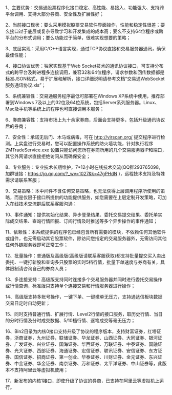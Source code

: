 ﻿1、主要优势：交易通股票程序化接口稳定、高性能、易接入、功能强大、支持跨平台调用、支持大部分券商、安全性及扩展性好；

2、当前接口现状：要么采用模拟股票交易软件界面操作，性能和稳定性很差；要么接口过于底层或复杂导致学习和开发集成的成本高；要么不支持64位程序或跨平台的分布式调用；要么功能过于简单，很难实现想要的策略；

3、底层实现：采用C/C++语言实现，通过TCP协议直接和交易服务器通讯，确保最佳性能；

4、接口协议优势：独家实现基于Web Socket技术的通讯协议接口，可支持分布式的跨平台及跨进程多连接调用，兼容32和64位程序，请求参数和回传数据都是标准JSON格式，易于扩展和解析，接口详细说明请参考文档“交易通WebSocket服务通讯协议.xls”；

5、系统兼容性：交易通服务程序最低可部署在Windows XP系统中使用，推荐部署到Windows 7及以上的32位及64位系统，包括Server系列服务器。Linux、Mac及手机等系统上的程序也可直接调用本服务；

6、券商兼容性：支持市场上九十余家券商，后面会支持更多，包括升级通讯协议后的券商；

7、安全性：承诺无后门、木马或病毒，可在 http://virscan.org/ 提交程序进行检测。上实盘进行交易时，您可以配置操作系统的防火墙功能，针对执行程序ZMTradeService.exe 设置只能访问您所在券商所用的几个交易服务器IP和端口，其它外网请求直接拒绝访问从而确保安全；

8、专业服务：专业技术长期维护，7*12小时在线技术交流(QQ群293765098，加群链接：https://jq.qq.com/?_wv=1027&k=47gPHdN )，远程技术支持及特殊需求请联系客服；

9、交易策略：本中间件不含任何交易策略，也无法获得上层调用程序所使用的策略，而是仅限于接口所提供的功能提供服务，如您需要在上层定制开发策略，可加入在线技术交流群后联系客服沟通；

10、事件通知：提供初始化结果、异步登录结果、委托交易提交结果、委托单实际成交结果、查询行情回报、订阅行情及时推送等多个异步操作的事件通知；

11、依赖性：本系统提供的程序包已经包含所有需要的模块，不依赖任何其他软件或组件，也无需启动其它股票软件，除访问您指定的交易服务器外，无需访问其他任何外链服务器即可正常工作；

12、批量操作：普通版及高级版(高级版请联系客服获取)都支持批量提交买入卖出委托、一键打新股和查询多只股票的实时5档行情，批量下单速度与券商有关，具体限制请咨询自己的券商人员；

13、多连接支持：高级版支持同时连接多个交易服务器并同时进行委托交易操作或行情查询，标准版只支持单个连接交易和行情服务器进行操作；

14、高级版支持多账号操作，一键下单、一键撤单无压力，支持通达信板块数据交易日定时自动更新；

15、同时支持普通行情、扩展行情、Level2行情的接口服务，取历史行情、当日的分时行情及分时成交数据、5/10档行情、逐笔成交等毫无压力；

16、Bin2目录为内核0接口支持升级了协议的程序版本，支持财富证券，红塔证券，浙商证券，九州证券，联储证券、华龙证券、山西证券、大同证券、银河证券、广发证券、兴业证券、国海证券、华西证券、万联证券、中泰证券、国融证券、光大证券、西部证券、海通证券、宏信证券、联讯证券、安信证券、东方证券、国信证券、招商证券、第一创业、华泰证券、川财证券、金元证券、东兴证券、中金证券、华金证券、南京证券、万和证券、太平洋证券、中山证券等，此版本不支持阿里云等虚拟机使用；

17、新发布的内核1接口，即使升级了协议的券商，已支持在阿里云等虚拟机上运行。
